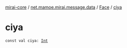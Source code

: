 [mirai-core](../../index.md) / [net.mamoe.mirai.message.data](../index.md) / [Face](index.md) / [ciya](./ciya.md)

# ciya

`const val ciya: `[`Int`](https://kotlinlang.org/api/latest/jvm/stdlib/kotlin/-int/index.html)